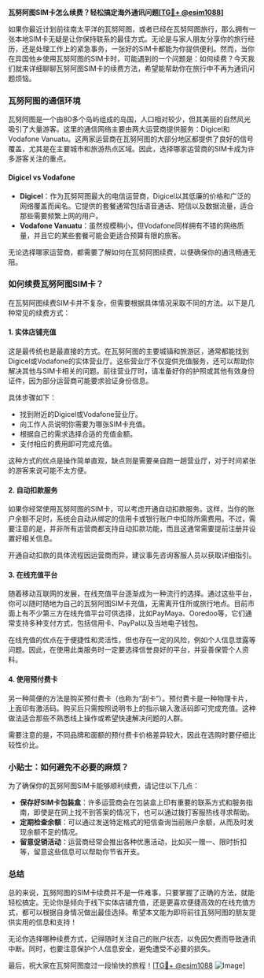**瓦努阿图SIM卡怎么续费？轻松搞定海外通讯问题[[TG💪+ @esim1088](https://t.me/s/esim1088)]**

如果你最近计划前往南太平洋的瓦努阿图，或者已经在瓦努阿图旅行，那么拥有一张本地SIM卡无疑是让你保持联系的最佳方式。无论是与家人朋友分享你的旅行经历，还是处理工作上的紧急事务，一张好的SIM卡都能为你提供便利。然而，当你在异国他乡使用瓦努阿图的SIM卡时，可能遇到的一个问题是：如何续费？今天我们就来详细聊聊瓦努阿图SIM卡的续费方法，希望能帮助你在旅行中不再为通讯问题烦恼。

### 瓦努阿图的通信环境

瓦努阿图是一个由80多个岛屿组成的岛国，人口相对较少，但其美丽的自然风光吸引了大量游客。这里的通信网络主要由两大运营商提供服务：Digicel和Vodafone Vanuatu。这两家运营商在瓦努阿图的大部分地区都提供了良好的信号覆盖，尤其是在主要城市和旅游热点区域。因此，选择哪家运营商的SIM卡成为许多游客关注的重点。

#### Digicel vs Vodafone

- **Digicel**：作为瓦努阿图最大的电信运营商，Digicel以其低廉的价格和广泛的网络覆盖而闻名。它提供的套餐通常包括语音通话、短信以及数据流量，适合那些需要频繁上网的用户。
- **Vodafone Vanuatu**：虽然规模稍小，但Vodafone同样拥有不错的网络质量，并且它的某些套餐可能会更适合预算有限的旅客。

无论选择哪家运营商，都需要了解如何在瓦努阿图续费，以便确保你的通讯畅通无阻。

### 如何续费瓦努阿图SIM卡？

在瓦努阿图续费SIM卡并不复杂，但需要根据具体情况采取不同的方法。以下是几种常见的续费方式：

#### 1. 实体店铺充值

这是最传统也是最直接的方式。在瓦努阿图的主要城镇和旅游区，通常都能找到Digicel或Vodafone的实体营业厅。这些营业厅不仅提供充值服务，还可以帮助你解决其他与SIM卡相关的问题。前往营业厅时，请准备好你的护照或其他有效身份证件，因为部分运营商可能要求验证身份信息。

具体步骤如下：
- 找到附近的Digicel或Vodafone营业厅。
- 向工作人员说明你需要为哪张SIM卡充值。
- 根据自己的需求选择合适的充值金额。
- 支付相应的费用即可完成充值。

这种方式的优点是操作简单直观，缺点则是需要亲自跑一趟营业厅，对于时间紧张的游客来说可能不太方便。

#### 2. 自动扣款服务

如果你经常使用瓦努阿图的SIM卡，可以考虑开通自动扣款服务。这样，当你的账户余额不足时，系统会自动从绑定的信用卡或银行账户中扣除所需费用。不过，需要注意的是，并非所有运营商都支持自动扣款功能，而且这通常需要提前注册并设置好相关信息。

开通自动扣款的具体流程因运营商而异，建议事先咨询客服人员以获取详细指引。

#### 3. 在线充值平台

随着移动互联网的发展，在线充值平台逐渐成为一种流行的选择。通过这些平台，你可以随时随地为自己的瓦努阿图SIM卡充值，无需离开住所或旅行地点。目前市面上有不少第三方在线充值平台可供选择，比如PayMaya、Ooredoo等，它们通常支持多种支付方式，包括信用卡、PayPal以及当地电子钱包。

在线充值的优点在于便捷性和灵活性，但也存在一定的风险，例如个人信息泄露等问题。因此，在使用此类服务时一定要选择信誉良好的平台，并妥善保管个人资料。

#### 4. 使用预付费卡

另一种简便的方法是购买预付费卡（也称为“刮卡”）。预付费卡是一种物理卡片，上面印有激活码。购买后只需按照说明书上的指示输入激活码即可完成充值。这种做法适合那些不熟悉线上操作或希望快速解决问题的人群。

需要注意的是，不同品牌和面额的预付费卡价格差异较大，因此在选购时要仔细比较性价比。

### 小贴士：如何避免不必要的麻烦？

为了确保你的瓦努阿图SIM卡能够顺利续费，请记住以下几点：

- **保存好SIM卡包装盒**：许多运营商会在包装盒上印有重要的联系方式和服务指南，即使是在网上找不到答案的情况下，也可以通过拨打客服热线寻求帮助。
- **定期检查余额**：可以通过发送特定格式的短信查询当前账户余额，从而及时发现余额不足的情况。
- **留意促销活动**：运营商经常会推出各种优惠活动，比如买一赠一、限时折扣等，留意这些信息可以帮助你节省开支。

### 总结

总的来说，瓦努阿图的SIM卡续费并不是一件难事，只要掌握了正确的方法，就能轻松搞定。无论你是倾向于线下实体店铺充值，还是更喜欢便捷高效的在线充值方式，都可以根据自身情况做出最佳选择。希望本文能为即将前往瓦努阿图的朋友提供实用的信息和支持！

无论你选择哪种续费方式，记得随时关注自己的账户状态，以免因欠费而导致通讯中断。同时，也要注意保护个人信息安全，避免遭受不必要的损失。

最后，祝大家在瓦努阿图度过一段愉快的旅程！[[TG💪+ @esim1088](https://t.me/s/esim1088) ![Image](https://i.postimg.cc/4NQfJmqS/Snipaste-2025-05-13-00-14-12.png)]